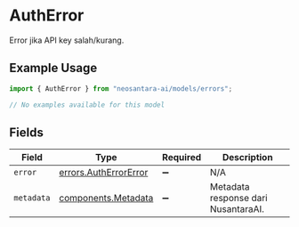 # AuthError

Error jika API key salah/kurang.

## Example Usage

```typescript
import { AuthError } from "neosantara-ai/models/errors";

// No examples available for this model
```

## Fields

| Field                                                          | Type                                                           | Required                                                       | Description                                                    |
| -------------------------------------------------------------- | -------------------------------------------------------------- | -------------------------------------------------------------- | -------------------------------------------------------------- |
| `error`                                                        | [errors.AuthErrorError](../../models/errors/autherrorerror.md) | :heavy_minus_sign:                                             | N/A                                                            |
| `metadata`                                                     | [components.Metadata](../../models/components/metadata.md)     | :heavy_minus_sign:                                             | Metadata response dari NusantaraAI.                            |